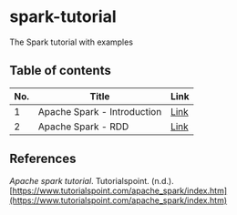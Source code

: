 # spark-tutorial

The Spark tutorial with examples

## Table of contents

|No.|Title|Link|
|---|---|---|
|1|Apache Spark - Introduction|[Link](/tutorialspoint/1_Introduction.md)|
|2|Apache Spark - RDD|[Link](/tutorialspoint/2_RDD.md)|

## References

*Apache spark tutorial*. Tutorialspoint. (n.d.). [https://www.tutorialspoint.com/apache_spark/index.htm](https://www.tutorialspoint.com/apache_spark/index.htm)
